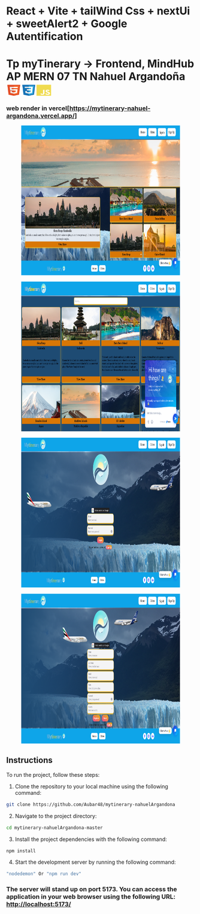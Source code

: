 # React + Vite + tailWind Css + nextUi + sweetAlert2 + Google Autentification

# Tp myTinerary -> Frontend, MindHub AP MERN 07 TN Nahuel Argandoña <img align="center" alt="HTML" height="30" width="40" src="https://raw.githubusercontent.com/devicons/devicon/master/icons/html5/html5-original.svg"><img align="center" alt="CSS" height="30" width="40" src="https://raw.githubusercontent.com/devicons/devicon/master/icons/css3/css3-original.svg"><img align="center" alt="JS" height="30" width="40" src="https://raw.githubusercontent.com/devicons/devicon/master/icons/javascript/javascript-plain.svg"> 

### web render in vercel[https://mytinerary-nahuel-argandona.vercel.app/]

<figure><img src="./mocks/home.png" alt="logo" style="height: 400px;"></figure>
<figure><img src="./mocks/cities.png" alt="logo" style="height: 400px;"></figure>
<figure><img src="./mocks/signIn.png" alt="logo" style="height: 400px;"></figure>
<figure><img src="./mocks/signUp.png" alt="logo" style="height: 400px;"></figure>


## Instructions

To run the project, follow these steps:

1. Clone the repository to your local machine using the following command:

```bash
git clone https://github.com/Aubar48/mytinerary-nahuelArgandona
```

2. Navigate to the project directory:

```bash
cd mytinerary-nahuelArgandona-master
```

3. Install the project dependencies with the following command:

```bash
npm install
```

4. Start the development server by running the following command:

```bash
"nodedemon" Or "npm run dev"
```

### The server will stand up on port 5173. You can access the application in your web browser using the following URL: [http://localhost:5173/](http://localhost:5173/)
